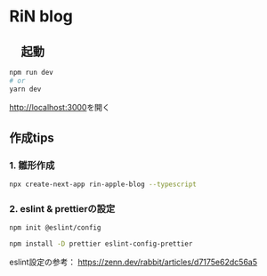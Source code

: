 # RiN blog

## 　起動

```bash
npm run dev
# or
yarn dev
```

<http://localhost:3000>を開く

## 作成tips

### 1. 雛形作成

```bash
npx create-next-app rin-apple-blog --typescript
```

### 2. eslint & prettierの設定

```bash
npm init @eslint/config

npm install -D prettier eslint-config-prettier
```

eslint設定の参考： <https://zenn.dev/rabbit/articles/d7175e62dc56a5>
